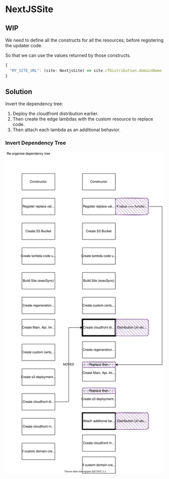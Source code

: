 # NextJSSite

## WIP

We need to define all the constructs for all the resources; before
registering the updater code.

So that we can use the values returned by those constructs.

```ts
{
  "MY_SITE_URL": (site: NextjsSite) => site.cfDistribution.domainName
}
```

## Solution

Invert the dependency tree:

1. Deploy the cloudfront distribution earlier.
2. Then create the edge lambdas with the custom resource to replace code.
3. Then attach each lambda as an additional behavior.

### Invert Dependency Tree

![Next Site Dependency Tree](./NextjsSite.drawio.svg)
